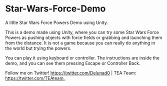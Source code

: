# Star-Wars-Force-Demo
A little Star Wars Force Powers Demo using Unity.

This is a demo made using Unity, where you can try some Star Wars Force Powers as pushing objects with force fields or grabbing and launching them from the distance. It is not a game because you can really do anything in the world but trying the powers.

You can play it using keyboard or controller. The instructions are inside the demo, and you can see them pressing Escape or Controller Back. 

Follow me on Twitter! https://twitter.com/Delunad0 | TEA Team: https://twitter.com/TEAteam_
